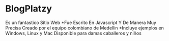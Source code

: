 # BlogPlatzy
Es un fantastico Sitio Web
*Fue Escrito En Javascript Y De Manera Muy Precisa
Creado por el equipo colombiano de Medellin
*Incluye ejemplos en Windows, Linux y Mac
Disponible para damas caballeros y niños



